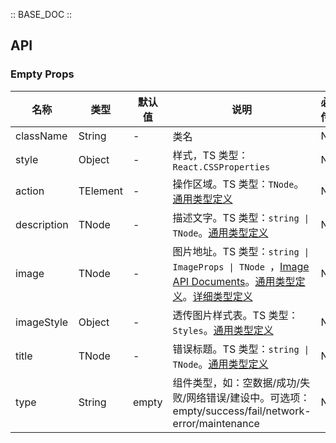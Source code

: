 :: BASE_DOC ::

## API
### Empty Props

名称 | 类型 | 默认值 | 说明 | 必传
-- | -- | -- | -- | --
className | String | - | 类名 | N
style | Object | - | 样式，TS 类型：`React.CSSProperties` | N
action | TElement | - | 操作区域。TS 类型：`TNode`。[通用类型定义](https://github.com/Tencent/tdesign-react/blob/develop/src/common.ts) | N
description | TNode | - | 描述文字。TS 类型：`string \| TNode`。[通用类型定义](https://github.com/Tencent/tdesign-react/blob/develop/src/common.ts) | N
image | TNode | - | 图片地址。TS 类型：`string \| ImageProps \| TNode `，[Image API Documents](./image?tab=api)。[通用类型定义](https://github.com/Tencent/tdesign-react/blob/develop/src/common.ts)。[详细类型定义](https://github.com/Tencent/tdesign-react/blob/develop/src/empty/type.ts) | N
imageStyle | Object | - | 透传图片样式表。TS 类型：`Styles`。[通用类型定义](https://github.com/Tencent/tdesign-react/blob/develop/src/common.ts) | N
title | TNode | - | 错误标题。TS 类型：`string \| TNode`。[通用类型定义](https://github.com/Tencent/tdesign-react/blob/develop/src/common.ts) | N
type | String | empty | 组件类型，如：空数据/成功/失败/网络错误/建设中。可选项：empty/success/fail/network-error/maintenance | N
